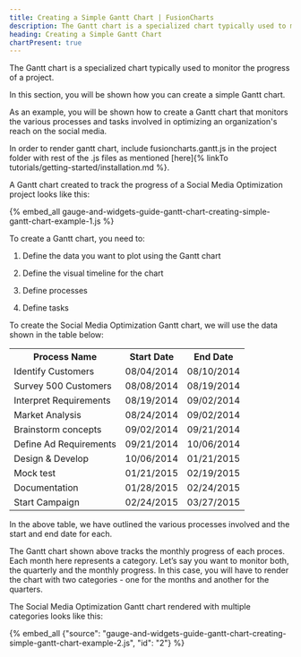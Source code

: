 ```yaml
---
title: Creating a Simple Gantt Chart | FusionCharts
description: The Gantt chart is a specialized chart typically used to monitor the progress of a project. This section talks about creating a simple Gantt chart
heading: Creating a Simple Gantt Chart
chartPresent: true
---
```


The Gantt chart is a specialized chart typically used to monitor the progress of a project.

In this section, you will be shown how you can create a simple Gantt chart.

As an example, you will be shown how to create a Gantt chart  that monitors the various processes and tasks involved in optimizing an organization's reach on the social media.

<p class="text-info"> In order to render gantt chart, include fusioncharts.gantt.js in the project folder with rest of the .js files as mentioned [here]{% linkTo tutorials/getting-started/installation.md %}. </p>

A Gantt chart created to track the progress of a Social Media Optimization project looks like this:

{% embed_all gauge-and-widgets-guide-gantt-chart-creating-simple-gantt-chart-example-1.js %}

To create a Gantt chart, you need to:

1. Define the data you want to plot using the Gantt chart

2. Define the visual timeline for the chart

3. Define processes

4. Define tasks

To create the Social Media Optimization Gantt chart, we will use the data shown in the table below:

<table>
  <tr>
    <th>Process Name</th>
    <th>Start Date</th>
    <th>End Date </th>
  </tr>
  <tr>
    <td>Identify Customers</td>
    <td>08/04/2014</td>
    <td>08/10/2014</td>
  </tr>
  <tr>
    <td>Survey 500 Customers</td>
    <td>08/08/2014</td>
    <td>08/19/2014</td>
  </tr>
  <tr>
    <td>Interpret Requirements</td>
    <td>08/19/2014</td>
    <td>09/02/2014</td>
  </tr>
  <tr>
    <td>Market Analysis</td>
    <td>08/24/2014</td>
    <td>09/02/2014</td>
  </tr>
  <tr>
    <td>Brainstorm concepts</td>
    <td>09/02/2014</td>
    <td>09/21/2014</td>
  </tr>
  <tr>
    <td>Define Ad Requirements</td>
    <td>09/21/2014</td>
    <td>10/06/2014</td>
  </tr>
  <tr>
    <td>Design &amp; Develop</td>
    <td>10/06/2014</td>
    <td>01/21/2015</td>
  </tr>
  <tr>
    <td>Mock test</td>
    <td>01/21/2015</td>
    <td>02/19/2015</td>
  </tr>
  <tr>
    <td>Documentation</td>
    <td>01/28/2015</td>
    <td>02/24/2015</td>
  </tr>
  <tr>
    <td>Start Campaign</td>
    <td>02/24/2015</td>
    <td>03/27/2015</td>
  </tr>
</table>


In the above table, we have outlined the various processes involved and the start and end date for each.





The Gantt chart shown above tracks the monthly progress of each proces. Each month here represents a category.  Let’s say you want to monitor both, the quarterly and the monthly progress. In this case, you will have to render the chart with two categories - one for the months and another for the quarters.

The Social Media Optimization Gantt chart rendered with multiple categories looks like this:

{% embed_all {"source": "gauge-and-widgets-guide-gantt-chart-creating-simple-gantt-chart-example-2.js", "id": "2"} %}